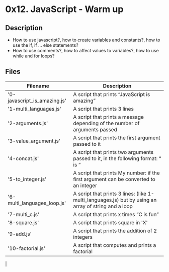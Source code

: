 # 0x12. JavaScript - Warm up

## Description
- How to use javascript?, how to create variables and constants?, how to use the if, if ... else statements?
- How to use comments?, how to affect values to variables?, how to use while and for loops?


## Files
| Filename | Description |
| -------- | ----------- |
| '0-javascript_is_amazing.js' | A script that prints “JavaScript is amazing” |
| '1-multi_languages.js' | A script that prints 3 lines |
| '2-arguments.js' | A script that prints a message depending of the number of arguments passed |
| '3-value_argument.js' | A script that prints the first argument passed to it |
| '4-concat.js' | A script that prints two arguments passed to it, in the following format: “ is ” |
| '5-to_integer.js' | A script that prints My number: <first argument converted in integer> if the first argument can be converted to an integer |
| '6-multi_languages_loop.js' | A script that prints 3 lines: (like 1-multi_languages.js) but by using an array of string and a loop |
| '7-multi_c.js' | A script that prints x times “C is fun” |
| '8-square.js' | A script that prints square in 'X' |
| '9-add.js' | A script that prints the addition of 2 integers |
| '10-factorial.js' | A script that computes and prints a factorial |
|
